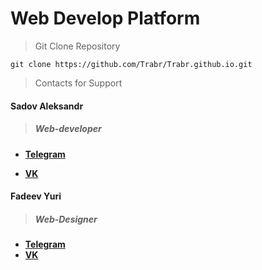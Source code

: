 # Web Develop Platform

> Git Clone Repository

`git clone https://github.com/Trabr/Trabr.github.io.git`


> Contacts for Support

#### **Sadov Aleksandr**

> #####  Web-developer

-  **[Telegram](https://t.me/Alexsandrrh)**

-  **[VK](https://vk.com/sascha.sadov)**



#### Fadeev Yuri

> ##### **Web-Designer**

- [**Telegram**]()
- [**VK**](https://vk.com/sah4pok)